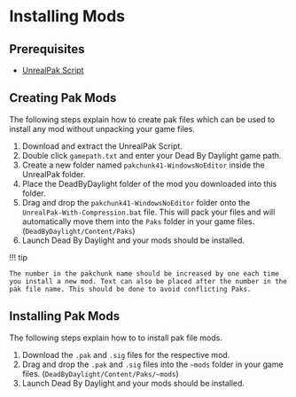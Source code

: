 # Installing Mods

## Prerequisites

- [UnrealPak Script](https://cdn.discordapp.com/attachments/838158112749781000/929249085154803802/UnrealPak.zip)

## Creating Pak Mods

The following steps explain how to create pak files which can be used to install any mod without unpacking your game files.

1. Download and extract the UnrealPak Script.
1. Double click `gamepath.txt` and enter your Dead By Daylight game path.
1. Create a new folder named `pakchunk41-WindowsNoEditor` inside the UnrealPak folder.
1. Place the DeadByDaylight folder of the mod you downloaded into this folder.
1. Drag and drop the `pakchunk41-WindowsNoEditor` folder onto the `UnrealPak-With-Compression.bat` file. This will pack your files and will automatically move them into the `Paks` folder in your game files. (`DeadByDaylight/Content/Paks`)
1. Launch Dead By Daylight and your mods should be installed.

!!! tip

    The number in the pakchunk name should be increased by one each time you install a new mod. Text can also be placed after the number in the pak file name. This should be done to avoid conflicting Paks.

## Installing Pak Mods

The following steps explain how to to install pak file mods.

1. Download the `.pak` and `.sig` files for the respective mod.
1. Drag and drop the `.pak` and `.sig` files into the `~mods` folder in your game files. (`DeadByDaylight/Content/Paks/~mods`)
1. Launch Dead By Daylight and your mods should be installed.